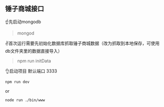 ## 锤子商城接口

☝️先启动mongodb
> mongod

✌️首次运行需要先初始化数据库抓取锤子商城数据（改为抓取到本地保存，可使用db文件夹里的数据直接导入）
> npm run initData

👌启动项目 默认端口 3333

``npm run dev``

or

``node run ./bin/www``